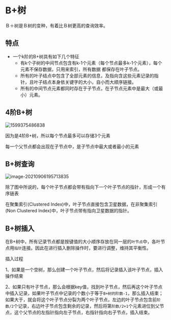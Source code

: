 # B+树

Ｂ＋树是Ｂ树的变种，有着比Ｂ树更高的查询效率。

## 特点

- 一个k阶的B+树具有如下几个特征
  - 有k个子树的中间节点包含有k-1个元素（每个节点最多k-1个元素），每个元素不保存数据，只用来索引，所有数据
    都保存在叶子节点。
  - 所有的叶子结点中包含了全部元素的信息，及指向含这些元素记录的指针，且叶子结点本身依关键字的大小，自小而大顺序链接。
  - 所有的中间节点元素都同时存在于子节点，在子节点元素中是最大（或最小）元素。

## 4阶B+树

![1599375486838](https://gitee.com/yh-gh/img-bed/raw/master/202109181444989.png)

因为是4阶B+树，所以每个节点最多可以存储3个元素

每一个父节点都会出现在子节点中，是子节点中最大或者最小的元素

## B+树查询

![image-20210906195713835](https://gitee.com/yh-gh/img-bed/raw/master/202109181444934.png)

除了图中所说的，每个叶子节点都会带有指向下一个叶子节点的指针，形成一个有序链表

在聚集索引(Clustered Index)中，叶子节点直接包含卫星数据，在非聚集索引(Non Clustered Index)中，叶子节点带有指向卫星数据的指针。

## B+树插入

在B+树中，所有记录节点都是按键值的大小顺序存放在同一层的`叶节点`中，各叶节点用`指针`连接。因此在进行插入删除操作时，要进行调整，维持其平衡性。

插入过程

1、如果是一个空树，那么创建一个叶子节点，然后将记录插入该叶子节点，插入操作结束

2、如果只有叶子节点，那么会根据key值，找到叶子节点，然后再这个叶子节点中插入记录，如果叶子节点中记录的个数小于等于`B+树的阶数-1`，那么插入结束；如果大于，就会将这个叶子节点分裂为两个叶子节点，左边的叶子节点包含前`阶数/2`个记录，右边叶子节点包含剩余的记录，然后将第`阶数/2+1`个元素进位到父节点，这个父节点的左指针指向左子节点，右指针指向右子节点，插入结束。

